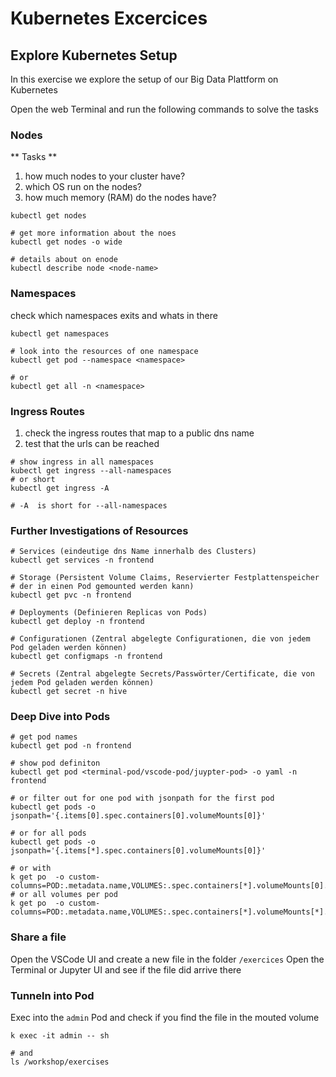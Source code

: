 # Kubernetes Excercices

## Explore Kubernetes Setup

In this exercise we explore the setup of our Big Data Plattform on Kubernetes

Open the web Terminal and run the following commands to solve the tasks

### Nodes

** Tasks **

1. how much nodes to your cluster have?
2. which OS run on the nodes?
3. how much memory (RAM) do the nodes have?

```
kubectl get nodes

# get more information about the noes
kubectl get nodes -o wide

# details about on enode
kubectl describe node <node-name>
```

### Namespaces

check which namespaces exits and whats in there

```
kubectl get namespaces

# look into the resources of one namespace
kubectl get pod --namespace <namespace>

# or
kubectl get all -n <namespace>
```

### Ingress Routes

1. check the ingress routes that map to a public dns name
2. test that the urls can be reached

```
# show ingress in all namespaces
kubectl get ingress --all-namespaces
# or short
kubectl get ingress -A

# -A  is short for --all-namespaces
```

### Further Investigations of Resources

```
# Services (eindeutige dns Name innerhalb des Clusters)
kubectl get services -n frontend

# Storage (Persistent Volume Claims, Reservierter Festplattenspeicher
# der in einen Pod gemounted werden kann)
kubectl get pvc -n frontend

# Deployments (Definieren Replicas von Pods)
kubectl get deploy -n frontend

# Configurationen (Zentral abgelegte Configurationen, die von jedem Pod geladen werden können)
kubectl get configmaps -n frontend

# Secrets (Zentral abgelegte Secrets/Passwörter/Certificate, die von jedem Pod geladen werden können)
kubectl get secret -n hive
```

### Deep Dive into Pods

```
# get pod names
kubectl get pod -n frontend

# show pod definiton
kubectl get pod <terminal-pod/vscode-pod/juypter-pod> -o yaml -n frontend

# or filter out for one pod with jsonpath for the first pod
kubectl get pods -o jsonpath='{.items[0].spec.containers[0].volumeMounts[0]}'

# or for all pods
kubectl get pods -o jsonpath='{.items[*].spec.containers[0].volumeMounts[0]}'

# or with
k get po  -o custom-columns=POD:.metadata.name,VOLUMES:.spec.containers[*].volumeMounts[0].name,MOUNTPATH:spec.containers[*].volumeMounts[0].mountPath
# or all volumes per pod
k get po  -o custom-columns=POD:.metadata.name,VOLUMES:.spec.containers[*].volumeMounts[*].name,MOUNTPATH:spec.containers[*].volumeMounts[*].mountPath
```

### Share a file

Open the VSCode UI and create a new file in the folder `/exercices`
Open the Terminal or Jupyter UI and see if the file did arrive there

### Tunneln into Pod

Exec into the `admin` Pod and check if you find the file in the mouted volume

```
k exec -it admin -- sh

# and
ls /workshop/exercises
```
